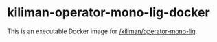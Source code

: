 # kiliman-operator-mono-lig-docker
This is an executable Docker image for [/kiliman/operator-mono-lig](https://github.com/kiliman/operator-mono-lig).
